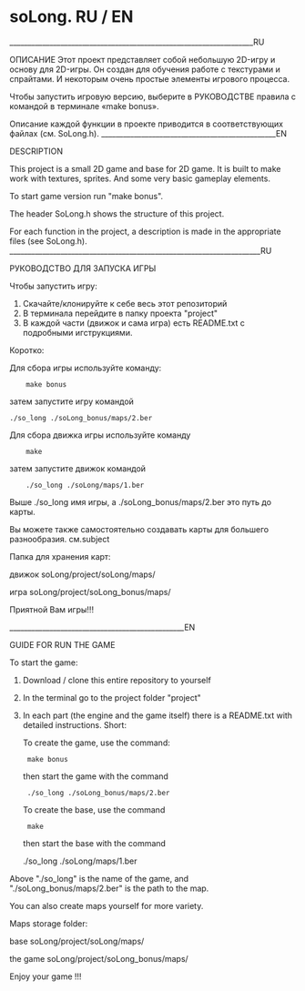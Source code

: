 # soLong. RU / EN
___________________________________________________________________RU

ОПИСАНИЕ
Этот проект представляет собой небольшую 2D-игру и основу для 2D-игры.
Он создан для обучения работе с текстурами и спрайтами. 
И некоторым очень простые элементы игрового процесса.

Чтобы запустить игровую версию, выберите в РУКОВОДСТВЕ правила с 
командой в терминале «make bonus».

Описание каждой функции в проекте приводится в
соответствующиx файлax (см. SoLong.h).
________________________________________________EN

DESCRIPTION

This project is a small 2D game and base for 2D game. 
It is built to make work with textures, sprites. 
And some very basic gameplay elements.

To start game version run "make bonus".

The header SoLong.h shows the structure of this project.

For each function in the project, a description is made in the 
appropriate files (see SoLong.h).
_____________________________________________________________________RU

РУКОВОДСТВО ДЛЯ ЗАПУСКА ИГРЫ

Чтобы запустить игру:
1. Скачайте/клонируйте к себе весь этот репозиторий
2. В терминала перейдите в папку проекта "project"
3. В каждой части (движок и сама игра) есть README.txt 
    с подробными игструкциями. 
    
  Коротко:
  
  Для сбора игры используйте команду:
  
        make bonus
    
  затем запустите игру командой
  
    ./so_long ./soLong_bonus/maps/2.ber
  
  Для сбора движка игры используйте команду 
  
        make
    
  затем запустите движок командой 
  
        ./so_long ./soLong/maps/1.ber
    

  Выше ./so_long имя игры, а ./soLong_bonus/maps/2.ber это путь до карты.

Вы можете также самостоятельно создавать карты для большего разнообразия.
см.subject

Папка для хранения карт:

движок  soLong/project/soLong/maps/

игра    soLong/project/soLong_bonus/maps/

Приятной Вам игры!!!

________________________________________________EN

GUIDE FOR RUN THE GAME

To start the game:
1. Download / clone this entire repository to yourself
2. In the terminal go to the project folder "project"
3. In each part (the engine and the game itself) there 
    is a README.txt with detailed instructions. 
    Short:
    
    To create the game, use the command:
    
        make bonus
        
    then start the game with the command
    
        ./so_long ./soLong_bonus/maps/2.ber
    
    To create the base, use the command
    
        make
        
    then start the base with the command
    
    ./so_long ./soLong/maps/1.ber
    

Above "./so_long" is the name of the game, 
and "./soLong_bonus/maps/2.ber" is the path to the map.

You can also create maps yourself for more variety.

Maps storage folder:

base        soLong/project/soLong/maps/

the game    soLong/project/soLong_bonus/maps/

Enjoy your game !!!
